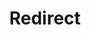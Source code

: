 ﻿---
layout: src/layouts/Redirect.astro
title: Redirect
redirect: https://octopus.com/docs/security/authentication/active-directory/custom-containers-for-ad-authentication
pubDate:  2023-01-01
navSearch: false
navSitemap: false
navMenu: false
---
